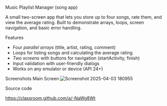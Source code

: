 Music Playlist Manager (song app)

A small two-screen app that lets you store up to four songs, rate them, and view
the average rating.  Built to demonstrate arrays, loops, screen navigation, and
basic error handling.

Features
- Four *parallel arrays* (title, artist, rating, comment)
- Loops for listing songs and calculating the average rating
- *Two screens* with buttons for navigation (startActivity, finish)
- Input validation with user-friendly dialogs
- Works on any emulator or device (API 24+)

Screenshots
Main Screen
![Screenshot 2025-04-03 180955](https://github.com/user-attachments/assets/cc77aab6-b676-48e0-841e-52079bb808ca)


Source code

https://classroom.github.com/a/-NaWg8Wt
